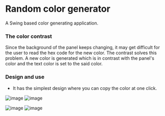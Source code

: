 # Random color generator
A Swing based color generating application.

### The color contrast
Since the background of the panel keeps changing, it may get difficult for the user to read the hex code for the new color. The contrast solves this problem.
A new color is generated which is in contrast with the panel's color and the text color is set to the said color.

### Design and use
- It has the simplest design where you can copy the color at one click.

![image](https://user-images.githubusercontent.com/66639966/191435635-383794a1-7549-4a41-8bec-a5bc62c45236.png)
![image](https://user-images.githubusercontent.com/66639966/191435665-2fcf4386-1c8f-40a0-ae24-49db9905b37e.png)

![image](https://user-images.githubusercontent.com/66639966/191435692-9dc5c598-6784-484f-bce9-a286798ce2b2.png)
![image](https://user-images.githubusercontent.com/66639966/191435734-126b34c9-b4d6-46ad-af83-833928a62784.png)
